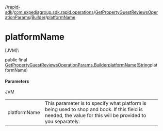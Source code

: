 //[rapid-sdk](../../../../index.md)/[com.expediagroup.sdk.rapid.operations](../../index.md)/[GetPropertyGuestReviewsOperationParams](../index.md)/[Builder](index.md)/[platformName](platform-name.md)

# platformName

[JVM]\

public final [GetPropertyGuestReviewsOperationParams.Builder](index.md)[platformName](platform-name.md)([String](https://docs.oracle.com/javase/8/docs/api/java/lang/String.html)platformName)

#### Parameters

JVM

| | |
|---|---|
| platformName | This parameter is to specify what platform is being used to shop and book. If this field is needed, the value for this will be provided to you separately. |
